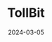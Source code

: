 ---  
layout: startup_page  
title: "TollBit"  
id: "tollbit.com"  
permalink: "/tollbittollbit.com03052024/"  
website: "https://tollbit.com/"  
funding_round: "Seed"  
funding_amount: "$7M"  
investors: "Sunflower Capital, AIX, Lerer Hippeau, Operator Collective, Liquid 2 Ventures"  
about: "TollBit provides a platform that allows AI bots and data scrapers to pay websites directly for content licensing. This addresses the changing economics of web content in the age of AI, creating a system for fair compensation to publishers and reducing legal uncertainty around data scraping. The platform uses tokens to authorize and log each scrape."  
markets: "AI, Data, Publishing, Technology, Information and Media, Content, Content Discovery"  
hq: "New York, New York, United States"  
founded_year: "2023"  
linkedin: "https://www.linkedin.com/company/tollbit"  
twitter: "https://twitter.com/Tollbitofficial"  
instagram: ""  
facebook: ""  
crunchbase: "https://www.crunchbase.com/organization/tollbit"  
pitchbook: "https://pitchbook.com/profiles/company/589708-72"  

date_display: "05-Mar-2024"  
date: "2024-03-05"

# SEO Optimization  
meta_title: "TollBit - Seed Funding ($7M)"  
meta_description: "TollBit, TollBit provides a platform that allows AI bots and data scrapers to pay websites directly for content licensing. This addresses the changing economic..."  
meta_keywords: "TollBit, AI, Data, Publishing, Technology, Information and Media, Content, Content Discovery, Seed funding"  
canonical_url: "https://startup.projectstartups.com/tollbittollbit.com03052024/"  
---